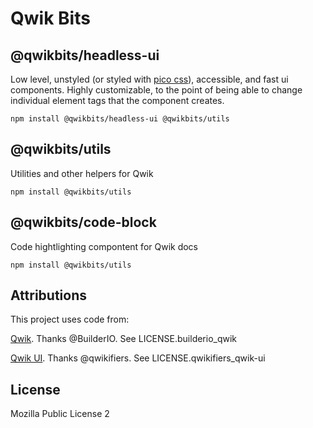 # Qwik Bits

## @qwikbits/headless-ui
Low level, unstyled (or styled with <a target="_blank" href="https://picocss.com">pico css</a>), accessible, and fast ui components. Highly customizable, to the point of being able to change individual element tags that the component creates.

`npm install @qwikbits/headless-ui @qwikbits/utils`

## @qwikbits/utils
Utilities and other helpers for Qwik 

`npm install @qwikbits/utils`

## @qwikbits/code-block
Code hightlighting compontent for Qwik docs

`npm install @qwikbits/utils`
## Attributions


This project uses code from:

<a href="https://github.com/BuilderIO/qwik">Qwik</a>. Thanks @BuilderIO.
See LICENSE.builderio_qwik

<a href="https://github.com/qwikifiers/qwik-ui">Qwik UI</a>. Thanks @qwikifiers.
See LICENSE.qwikifiers_qwik-ui


## License

Mozilla Public License 2
